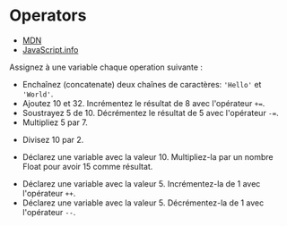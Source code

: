 # Operators

+ [MDN](https://developer.mozilla.org/en-US/docs/Web/JavaScript/Reference/Operators/Arithmetic_Operators)
+ [JavaScript.info](https://javascript.info/operators)

Assignez à une variable chaque operation suivante :

+ Enchaînez (concatenate) deux chaînes de caractères: `'Hello'` et `'World'`.
+ Ajoutez 10 et 32. Incrémentez le résultat de 8 avec l'opérateur `+=`.
+ Soustrayez 5 de 10. Décrémentez le résultat de 5 avec l'opérateur `-=`.
+ Multipliez 5 par 7. 
<!-- Multipliez le résultat par 2 avec l'opérateur `*=`. -->
+ Divisez 10 par 2. 
<!-- Divisez le résultat par 2 avec l'opérateur `/=`. -->

+ Déclarez une variable avec la valeur 10. Multipliez-la par un nombre Float pour avoir 15 comme résultat. 
<!-- + Divisez le résultat de l'opération précédante par un nombre Float pour avoir 30 comme résultat. -->

+ Déclarez une variable avec la valeur 5. Incrémentez-la de 1 avec l'opérateur `++`.
+ Déclarez une variable avec la valeur 5. Décrémentez-la de 1 avec l'opérateur `--`.

<!-- + Parmi les nombres 0, 1, 2, 8, 13, 25, 48, 101 trouvez les nombres pairs et impairs avec l'opérateur `%`. -->
